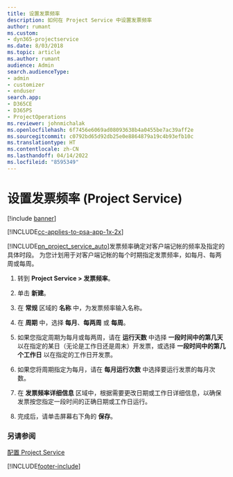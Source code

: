 ```yaml
---
title: 设置发票频率
description: 如何在 Project Service 中设置发票频率
author: rumant
ms.custom:
- dyn365-projectservice
ms.date: 8/03/2018
ms.topic: article
ms.author: rumant
audience: Admin
search.audienceType:
- admin
- customizer
- enduser
search.app:
- D365CE
- D365PS
- ProjectOperations
ms.reviewer: johnmichalak
ms.openlocfilehash: 6f7456e6069ad08093638b4a0455be7ac39aff2e
ms.sourcegitcommit: c0792bd65d92db25e0e8864879a19c4b93efb10c
ms.translationtype: HT
ms.contentlocale: zh-CN
ms.lasthandoff: 04/14/2022
ms.locfileid: "8595349"
---
```

# <a name="set-up-invoice-frequencies-project-service"></a>设置发票频率 (Project Service)

[!include [banner](../includes/psa-now-project-operations.md)]

[!INCLUDE[cc-applies-to-psa-app-1x-2x](../includes/cc-applies-to-psa-app-1x-2x.md)]

[!INCLUDE[pn_project_service_auto](../includes/pn-project-service-auto.md)]发票频率确定对客户端记帐的频率及指定的具体时段。 为您计划用于对客户端记帐的每个时期指定发票频率，如每月、每两周或每周。  
  
1.  转到 **Project Service > 发票频率**。  
  
2.  单击 **新建**。  
  
3.  在 **常规** 区域的 **名称** 中，为发票频率输入名称。  
  
4.  在 **周期** 中，选择 **每月**、**每两周** 或 **每周**。  
  
5.  如果您指定周期为每月或每两周，请在 **运行天数** 中选择 **一段时间中的第几天** 以在指定的某日（无论是工作日还是周末）开发票，或选择 **一段时间中的第几个工作日** 以在指定的工作日开发票。  
  
6.  如果您将周期指定为每月，请在 **每月运行次数** 中选择要运行发票的每月次数。  
  
7.  在 **发票频率详细信息** 区域中，根据需要更改日期或工作日详细信息，以确保发票按您指定一段时间的正确日期或工作日运行。  
  
8.  完成后，请单击屏幕右下角的 **保存**。  
  
### <a name="see-also"></a>另请参阅  
 [配置 Project Service](../psa/configure.md)


[!INCLUDE[footer-include](../includes/footer-banner.md)]

